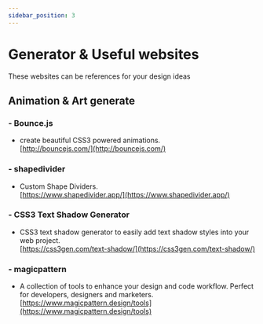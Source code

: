 ```yaml
---
sidebar_position: 3
---
```


# Generator & Useful websites
These websites can be references for your design ideas 

## Animation & Art generate
### - Bounce.js
- create beautiful CSS3 powered animations.    
[http://bouncejs.com/](http://bouncejs.com/)

### - shapedivider
- Custom Shape Dividers.      
[https://www.shapedivider.app/](https://www.shapedivider.app/)

### - CSS3 Text Shadow Generator
- CSS3 text shadow generator to easily add text shadow styles into your web project.       
[https://css3gen.com/text-shadow/](https://css3gen.com/text-shadow/)

### - magicpattern
- A collection of tools to enhance your design and code workflow. Perfect for developers, designers and marketers.        
[https://www.magicpattern.design/tools](https://www.magicpattern.design/tools)
